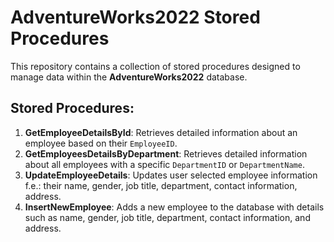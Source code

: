 # **AdventureWorks2022 Stored Procedures**

This repository contains a collection of stored procedures designed to manage data within the **AdventureWorks2022** database.
## **Stored Procedures:**

1. **GetEmployeeDetailsById**: Retrieves detailed information about an employee based on their `EmployeeID`.
2. **GetEmployeesDetailsByDepartment**: Retrieves detailed information about all employees with a specific `DepartmentID` or `DepartmentName`.
3. **UpdateEmployeeDetails**: Updates user selected employee information f.e.: their name, gender, job title, department, contact information, address.
4. **InsertNewEmployee**: Adds a new employee to the database with details such as name, gender, job title, department, contact information, and address.
